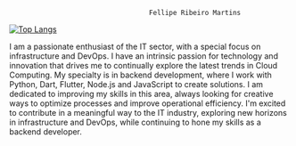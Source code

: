                                        Fellipe Ribeiro Martins

[![Top Langs](https://github-readme-stats.vercel.app/api/top-langs/?username=Fellipexm&layout=donut-vertical)](https://github.com/Fellipexm/github-readme-stats)

I am a passionate enthusiast of the IT sector, with a special focus on infrastructure and DevOps. I have an intrinsic passion for technology and innovation that drives me to continually explore the latest trends in Cloud Computing. My specialty is in backend development, where I work with Python, Dart, Flutter, Node.js and JavaScript to create solutions. I am dedicated to improving my skills in this area, always looking for creative ways to optimize processes and improve operational efficiency. I'm excited to contribute in a meaningful way to the IT industry, exploring new horizons in infrastructure and DevOps, while continuing to hone my skills as a backend developer.

